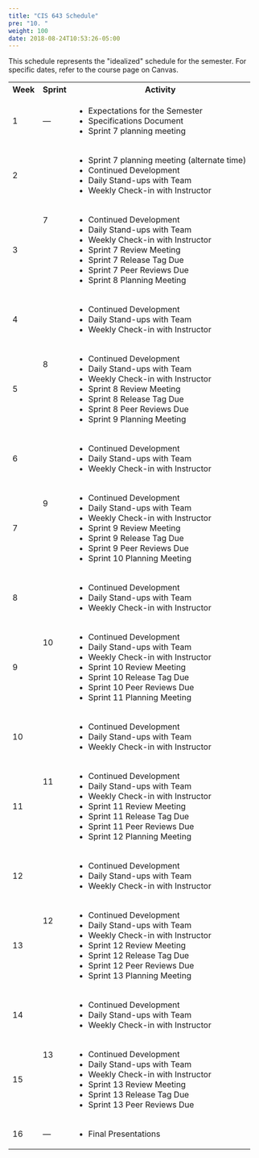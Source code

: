 ```yaml
---
title: "CIS 643 Schedule"
pre: "10. "
weight: 100
date: 2018-08-24T10:53:26-05:00
---
```


This schedule represents the "idealized" schedule for the semester.  For specific dates, refer to the course page on Canvas.

<table>
<tr>
    <th>Week</th>
    <th>Sprint</th>
    <th>Activity</th>
</tr>
<tr>
    <td>1</td>
    <td>&mdash;</td>
    <td>
        <ul>
            <li>Expectations for the Semester</li>
            <li>Specifications Document</li>
            <li>Sprint 7 planning meeting</li>            
        </ul>
    </td>
</tr>
<tr>
    <td>2</td>
    <td rowspan=2>7</td>
    <td>
        <ul>
            <li>Sprint 7 planning meeting (alternate time)</li>
            <li>Continued Development</li>
            <li>Daily Stand-ups with Team</li>
            <li>Weekly Check-in with Instructor</li>
        </ul>
    </td>
</tr>
<tr>
    <td>3</td>
    <td>
        <ul>
            <li>Continued Development</li>
            <li>Daily Stand-ups with Team</li>
            <li>Weekly Check-in with Instructor</li>
            <li>Sprint 7 Review Meeting</li>
            <li>Sprint 7 Release Tag Due</li>
            <li>Sprint 7 Peer Reviews Due</li>
            <li>Sprint 8 Planning Meeting</li>
        </ul>
    </td>
</tr>
<tr>
    <td>4</td>
    <td rowspan=2>8</td>
    <td>
        <ul>
            <li>Continued Development</li>
            <li>Daily Stand-ups with Team</li>
            <li>Weekly Check-in with Instructor</li>
        </ul>
    </td>
</tr>
<tr>
    <td>5</td>
    <td>
        <ul>
            <li>Continued Development</li>
            <li>Daily Stand-ups with Team</li>
            <li>Weekly Check-in with Instructor</li>
            <li>Sprint 8 Review Meeting</li>
            <li>Sprint 8 Release Tag Due</li>
            <li>Sprint 8 Peer Reviews Due</li>
            <li>Sprint 9 Planning Meeting</li>
        </ul>
    </td>
</tr>
<tr>
    <td>6</td>
    <td rowspan=2>9</td>
    <td>
        <ul>
            <li>Continued Development</li>
            <li>Daily Stand-ups with Team</li>
            <li>Weekly Check-in with Instructor</li>
        </ul>
    </td>
</tr>
<tr>
    <td>7</td>
    <td>
        <ul>
            <li>Continued Development</li>
            <li>Daily Stand-ups with Team</li>
            <li>Weekly Check-in with Instructor</li>
            <li>Sprint 9 Review Meeting</li>
            <li>Sprint 9 Release Tag Due</li>
            <li>Sprint 9 Peer Reviews Due</li>
            <li>Sprint 10 Planning Meeting</li>
        </ul>
    </td>
  </tr>
<tr>
<tr>
    <td>8</td>
    <td rowspan=2>10</td>
    <td>
        <ul>
            <li>Continued Development</li>
            <li>Daily Stand-ups with Team</li>
            <li>Weekly Check-in with Instructor</li>
        </ul>
    </td>
</tr>
<tr>
    <td>9</td>
    <td>
        <ul>
            <li>Continued Development</li>
            <li>Daily Stand-ups with Team</li>
            <li>Weekly Check-in with Instructor</li>
            <li>Sprint 10 Review Meeting</li>
            <li>Sprint 10 Release Tag Due</li>
            <li>Sprint 10 Peer Reviews Due</li>
            <li>Sprint 11 Planning Meeting</li>
        </ul>
    </td>
  </tr>
<tr>
    <td>10</td>
    <td rowspan=2>11</td>
    <td>
        <ul>
            <li>Continued Development</li>
            <li>Daily Stand-ups with Team</li>
            <li>Weekly Check-in with Instructor</li>
        </ul>
    </td>
</tr>
<tr>
    <td>11</td>
    <td>
        <ul>
            <li>Continued Development</li>
            <li>Daily Stand-ups with Team</li>
            <li>Weekly Check-in with Instructor</li>
            <li>Sprint 11 Review Meeting</li>
            <li>Sprint 11 Release Tag Due</li>
            <li>Sprint 11 Peer Reviews Due</li>
            <li>Sprint 12 Planning Meeting</li>
        </ul>
    </td>
  </tr>
<tr>
    <td>12</td>
    <td rowspan=2>12</td>
    <td>
        <ul>
            <li>Continued Development</li>
            <li>Daily Stand-ups with Team</li>
            <li>Weekly Check-in with Instructor</li>
        </ul>
    </td>
</tr>
<tr>
    <td>13</td>
    <td>
        <ul>
            <li>Continued Development</li>
            <li>Daily Stand-ups with Team</li>
            <li>Weekly Check-in with Instructor</li>
            <li>Sprint 12 Review Meeting</li>
            <li>Sprint 12 Release Tag Due</li>
            <li>Sprint 12 Peer Reviews Due</li>
            <li>Sprint 13 Planning Meeting</li>
        </ul>
    </td>
  </tr>
<tr>
    <td>14</td>
    <td rowspan=2>13</td>
    <td>
        <ul>
            <li>Continued Development</li>
            <li>Daily Stand-ups with Team</li>
            <li>Weekly Check-in with Instructor</li>
        </ul>
    </td>
</tr>
<tr>
    <td>15</td>
    <td>
        <ul>
            <li>Continued Development</li>
            <li>Daily Stand-ups with Team</li>
            <li>Weekly Check-in with Instructor</li>
            <li>Sprint 13 Review Meeting</li>
            <li>Sprint 13 Release Tag Due</li>
            <li>Sprint 13 Peer Reviews Due</li>
        </ul>
    </td>
  </tr>
  <tr>
    <td>16</td>
    <td>&mdash;</td>
    <td>
        <ul>
            <li>Final Presentations</li>
        </ul>
    </td>
  </tr>
</table>